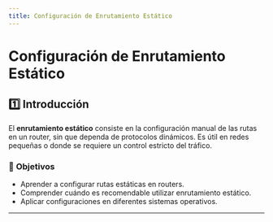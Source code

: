 ```yaml
---
title: Configuración de Enrutamiento Estático
---
```


# Configuración de Enrutamiento Estático

## 1️⃣ Introducción
El **enrutamiento estático** consiste en la configuración manual de las rutas en un router, sin que dependa de protocolos dinámicos. Es útil en redes pequeñas o donde se requiere un control estricto del tráfico.

### 🎯 **Objetivos**
- Aprender a configurar rutas estáticas en routers.
- Comprender cuándo es recomendable utilizar enrutamiento estático.
- Aplicar configuraciones en diferentes sistemas operativos.

---
